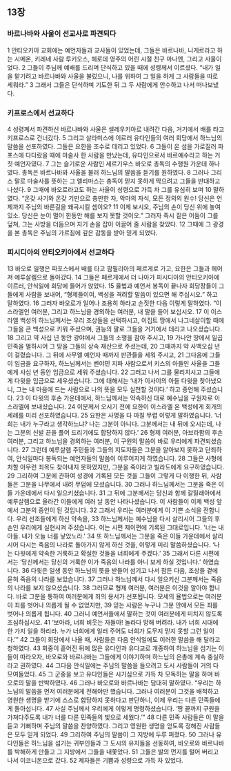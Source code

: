 ## 13장
### 바르나바와 사울이 선교사로 파견되다
1 안티오키아 교회에는 예언자들과 교사들이 있었는데, 그들은 바르나바, 니게르라고 하는 시메온, 키레네 사람 루키오스, 헤로데 영주의 어린 시절 친구 마나엔, 그리고 사울이었다.
2 그들이 주님께 예배를 드리며 단식하고 있을 때에 성령께서 이르셨다. “내가 일을 맡기려고 바르나바와 사울을 불렀으니, 나를 위하여 그 일을 하게 그 사람들을 따로 세워라.”
3 그래서 그들은 단식하며 기도한 뒤 그 두 사람에게 안수하고 나서 떠나보냈다.
### 키프로스에서 선교하다
4 성령께서 파견하신 바르나바와 사울은 셀레우키아로 내려간 다음, 거기에서 배를 타고 키프로스로 건너갔다.
5 그리고 살라미스에 이르러 유다인들의 여러 회당에서 하느님의 말씀을 선포하였다. 그들은 요한을 조수로 데리고 있었다.
6 그들이 온 섬을 가로질러 파포스에 다다랐을 때에 마술사 한 사람을 만났는데, 유다인으로서 바르예수라고 하는 거짓 예언자였다.
7 그는 슬기로운 사람인 세르기우스 바오로 총독의 수행원 가운데 하나였다. 총독은 바르나바와 사울을 불러 하느님의 말씀을 듣기를 원하였다.
8 그러나 그리스 말로 마술사를 뜻하는 그 엘리마스는 총독이 믿지 못하게 막으려고 그들을 반대하고 나섰다.
9 그때에 바오로라고도 하는 사울이 성령으로 가득 차 그를 유심히 보며
10 말하였다. “온갖 사기와 온갖 기만으로 충만한 자, 악마의 자식, 모든 정의의 원수! 당신은 언제까지 주님의 바른길을 왜곡시킬 셈이오?
11 이제 보시오, 주님의 손이 당신 위에 놓여 있소. 당신은 눈이 멀어 한동안 해를 보지 못할 것이오.” 그러자 즉시 짙은 어둠이 그를 덮쳐, 그는 사방을 더듬으며 자기 손을 잡아 이끌어 줄 사람을 찾았다.
12 그때에 그 광경을 본 총독은 주님의 가르침에 깊은 감동을 받아 믿게 되었다.
### 피시디아의 안티오키아에서 선교하다
13 바오로 일행은 파포스에서 배를 타고 팜필리아의 페르게로 가고, 요한은 그들과 헤어져 예루살렘으로 돌아갔다.
14 그들은 페르게에서 더 나아가 피시디아의 안티오키아에 이르러, 안식일에 회당에 들어가 앉았다.
15 율법과 예언서 봉독이 끝나자 회당장들이 그들에게 사람을 보내어, “형제들이여, 백성을 격려할 말씀이 있으면 해 주십시오.” 하고 말하였다.
16 그러자 바오로가 일어나 조용히 하라고 손짓한 다음 이렇게 말하였다. “이스라엘인 여러분, 그리고 하느님을 경외하는 여러분, 내 말을 들어 보십시오.
17 이 이스라엘 백성의 하느님께서는 우리 조상들을 선택하시고, 이집트 땅에서 나그네살이할 때에 그들을 큰 백성으로 키워 주셨으며, 권능의 팔로 그들을 거기에서 데리고 나오셨습니다.
18 그리고 약 사십 년 동안 광야에서 그들의 소행을 참아 주시고,
19 가나안 땅에서 일곱 민족을 멸하시어 그 땅을 그들의 상속 재산으로 주셨는데,
20 그때까지 약 사백오십 년이 걸렸습니다. 그 뒤에 사무엘 예언자 때까지 판관들을 세워 주시고,
21 그다음에 그들이 임금을 요구하자, 하느님께서는 벤야민 지파 사람으로서 키스의 아들인 사울을 그들에게 사십 년 동안 임금으로 세워 주셨습니다.
22 그러고 나서 그를 물리치시고 그들에게 다윗을 임금으로 세우셨습니다. 그에 대해서는 ‘내가 이사이의 아들 다윗을 찾아냈으니, 그는 내 마음에 드는 사람으로 나의 뜻을 모두 실천할 것이다.’ 하고 증언해 주셨습니다.
23 이 다윗의 후손 가운데에서, 하느님께서는 약속하신 대로 예수님을 구원자로 이스라엘에 보내셨습니다.
24 이분께서 오시기 전에 요한이 이스라엘 온 백성에게 회개의 세례를 미리 선포하였습니다.
25 요한은 사명을 다 마칠 무렵 이렇게 말하였습니다. ‘너희는 내가 누구라고 생각하느냐? 나는 그분이 아니다. 그분께서는 내 뒤에 오시는데, 나는 그분의 신발 끈을 풀어 드리기에도 합당하지 않다.’
26 형제 여러분, 아브라함의 후손 여러분, 그리고 하느님을 경외하는 여러분, 이 구원의 말씀이 바로 우리에게 파견되셨습니다.
27 그런데 예루살렘 주민들과 그들의 지도자들은 그분을 알아보지 못하고 단죄하여, 안식일마다 봉독되는 예언자들의 말씀이 이루어지게 하였습니다.
28 그들은 사형에 처할 아무런 죄목도 찾아내지 못하였지만, 그분을 죽이라고 빌라도에게 요구하였습니다.
29 그리하여 그분에 관하여 성경에 기록된 모든 것을 그들이 그렇게 다 이행한 뒤, 사람들은 그분을 나무에서 내려 무덤에 모셨습니다.
30 그러나 하느님께서는 그분을 죽은 이들 가운데에서 다시 일으키셨습니다.
31 그 뒤에 그분께서는 당신과 함께 갈릴래아에서 예루살렘으로 올라간 이들에게 여러 날 동안 나타나셨습니다. 이 사람들이 이제 백성 앞에서 그분의 증인이 된 것입니다.
32 그래서 우리는 여러분에게 이 기쁜 소식을 전합니다. 우리 선조들에게 하신 약속을,
33 하느님께서는 예수님을 다시 살리시어 그들의 후손인 우리에게 실현시켜 주셨습니다. 이는 시편 제이편에 기록된 그대로입니다. '너는 내 아들. 내가 오늘 너를 낳았노라.'
34 또 하느님께서는 그분을 죽은 이들 가운데에서 살리시어 다시는 죽음의 나라로 돌아가지 않게 하신 것을, 이렇게 미리 말씀하셨습니다. ‘나는 다윗에게 약속한 거룩하고 확실한 것들을 너희에게 주겠다.’
35 그래서 다른 시편에서는 ‘당신께서는 당신의 거룩한 이가 죽음의 나라를 아니 보게 하실 것입니다.’ 하였습니다.
36 다윗은 일생 동안 하느님의 뜻을 받들어 섬기고 나서 잠든 다음, 조상들 곁에 묻혀 죽음의 나라를 보았습니다.
37 그러나 하느님께서 다시 일으키신 그분께서는 죽음의 나라를 보지 않으셨습니다.
38 그러므로 형제 여러분, 여러분은 이것을 알아야 합니다. 바로 그분을 통하여 여러분에게 죄의 용서가 선포됩니다. 모세의 율법으로는 여러분이 죄를 벗어나 의롭게 될 수 없었지만,
39 믿는 사람은 누구나 그분 안에서 모든 죄를 벗어나 의롭게 됩니다.
40 그러니 예언서들에서 말하는 것이 여러분에게 미치지 않도록 조심하십시오.
41 ‘보아라, 너희 비웃는 자들아! 놀라다 망해 버려라. 내가 너희 시대에 한 가지 일을 하리라. 누가 너희에게 일러 주어도 너희가 도무지 믿지 못할 그런 일이다.’”
42 그들이 회당에서 나올 때, 사람들은 다음 안식일에도 이러한 말씀을 해 달라고 청하였다.
43 회중이 흩어진 뒤에 많은 유다인과 유다교로 개종하여 하느님을 섬기는 이들이 따라오자, 바오로와 바르나바는 그들에게 이야기하며 하느님의 은총에 계속 충실하라고 권하였다.
44 그다음 안식일에는 주님의 말씀을 들으려고 도시 사람들이 거의 다 모여들었다.
45 그 군중을 보고 유다인들은 시기심으로 가득 차 모독하는 말을 하며 바오로의 말을 반박하였다.
46 그러나 바오로와 바르나바는 담대히 말하였다. “우리는 하느님의 말씀을 먼저 여러분에게 전해야만 했습니다. 그러나 여러분이 그것을 배척하고 영원한 생명을 받기에 스스로 합당하지 못하다고 판단하니, 이제 우리는 다른 민족들에게 돌아섭니다.
47 사실 주님께서 우리에게 이렇게 명령하셨습니다. ‘땅 끝까지 구원을 가져다주도록 내가 너를 다른 민족들의 빛으로 세웠다.’”
48 다른 민족 사람들은 이 말을 듣고 기뻐하며 주님의 말씀을 찬양하였다. 그리고 영원한 생명을 얻도록 정해진 사람들은 모두 믿게 되었다.
49 그리하여 주님의 말씀이 그 지방에 두루 퍼졌다.
50 그러나 유다인들은 하느님을 섬기는 귀부인들과 그 도시의 유지들을 선동하여, 바오로와 바르나바를 박해하게 만들고 그 지방에서 그들을 내쫓았다.
51 그들은 발의 먼지를 털어 버리고 나서 이코니온으로 갔다.
52 제자들은 기쁨과 성령으로 가득 차 있었다.
